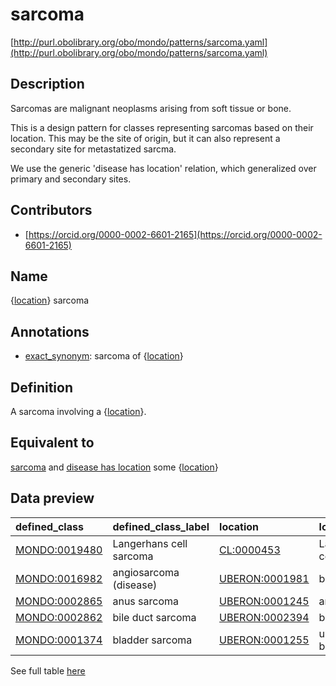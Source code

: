# sarcoma 

[http://purl.obolibrary.org/obo/mondo/patterns/sarcoma.yaml](http://purl.obolibrary.org/obo/mondo/patterns/sarcoma.yaml)
## Description 



Sarcomas are malignant neoplasms arising from soft tissue or bone.

This is a design pattern for classes representing sarcomas based on their location. This may be the site of origin, but it can also represent a secondary site for metastatized sarcma.

We use the generic 'disease has location' relation, which generalized over primary and secondary sites.
## Contributors 
* [https://orcid.org/0000-0002-6601-2165](https://orcid.org/0000-0002-6601-2165) 
## Name 

{[location](http://www.w3.org/2002/07/owl#Thing)} sarcoma

## Annotations 

* [exact_synonym](http://www.geneontology.org/formats/oboInOwl#hasExactSynonym): sarcoma of {[location](http://www.w3.org/2002/07/owl#Thing)}

## Definition 

A sarcoma involving a {[location](http://www.w3.org/2002/07/owl#Thing)}.

## Equivalent to 

[sarcoma](http://purl.obolibrary.org/obo/MONDO_0005089) and [disease has location](http://purl.obolibrary.org/obo/RO_0004026) some {[location](http://www.w3.org/2002/07/owl#Thing)}

## Data preview 
| defined_class                                | defined_class_label     | location                                      | location_label   |
|:---------------------------------------------|:------------------------|:----------------------------------------------|:-----------------|
| [MONDO:0019480](http://purl.obolibrary.org/obo/MONDO_0019480) | Langerhans cell sarcoma | [CL:0000453](http://purl.obolibrary.org/obo/CL_0000453)     | Langerhans cell  |
| [MONDO:0016982](http://purl.obolibrary.org/obo/MONDO_0016982) | angiosarcoma (disease)  | [UBERON:0001981](http://purl.obolibrary.org/obo/UBERON_0001981) | blood vessel     |
| [MONDO:0002865](http://purl.obolibrary.org/obo/MONDO_0002865) | anus sarcoma            | [UBERON:0001245](http://purl.obolibrary.org/obo/UBERON_0001245) | anus             |
| [MONDO:0002862](http://purl.obolibrary.org/obo/MONDO_0002862) | bile duct sarcoma       | [UBERON:0002394](http://purl.obolibrary.org/obo/UBERON_0002394) | bile duct        |
| [MONDO:0001374](http://purl.obolibrary.org/obo/MONDO_0001374) | bladder sarcoma         | [UBERON:0001255](http://purl.obolibrary.org/obo/UBERON_0001255) | urinary bladder  |

See full table [here](https://github.com/monarch-initiative/mondo/blob/master/src/patterns/data/matches/sarcoma.tsv) 
